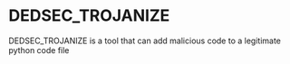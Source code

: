 # DEDSEC_TROJANIZE
DEDSEC_TROJANIZE is a tool that can add malicious code to a legitimate python code file 
